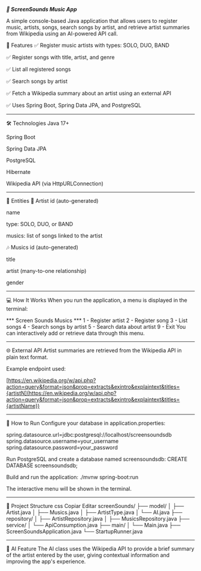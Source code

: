 ***🎵 ScreenSounds Music App***

A simple console-based Java application that allows users to register music, artists, songs, search songs by artist, and retrieve artist summaries from Wikipedia using an AI-powered API call.

📌 Features
✅ Register music artists with types: SOLO, DUO, BAND

✅ Register songs with title, artist, and genre

✅ List all registered songs

✅ Search songs by artist

✅ Fetch a Wikipedia summary about an artist using an external API

✅ Uses Spring Boot, Spring Data JPA, and PostgreSQL

---

🛠️ Technologies
Java 17+

Spring Boot

Spring Data JPA

PostgreSQL

Hibernate

Wikipedia API (via HttpURLConnection)

---

🧩 Entities
🎤 Artist
id (auto-generated)

name

type: SOLO, DUO, or BAND

musics: list of songs linked to the artist

🎶 Musics
id (auto-generated)

title

artist (many-to-one relationship)

gender

---

💻 How It Works
When you run the application, a menu is displayed in the terminal:

 *** Screen Sounds Musics ***
1 - Register artist
2 - Register song
3 - List songs
4 - Search songs by artist
5 - Search data about artist
9 - Exit
You can interactively add or retrieve data through this menu.

---

🌐 External API
Artist summaries are retrieved from the Wikipedia API in plain text format.

Example endpoint used:

[https://en.wikipedia.org/w/api.php?action=query&format=json&prop=extracts&exintro&explaintext&titles={artistN](https://en.wikipedia.org/w/api.php?action=query&format=json&prop=extracts&exintro&explaintext&titles={artistName})

---

🧪 How to Run
Configure your database in application.properties:

spring.datasource.url=jdbc:postgresql://localhost/screensoundsdb
spring.datasource.username=your_username
spring.datasource.password=your_password

Run PostgreSQL and create a database named screensoundsdb:
CREATE DATABASE screensoundsdb;

Build and run the application:
./mvnw spring-boot:run

The interactive menu will be shown in the terminal.

---

📁 Project Structure
css
Copiar
Editar
screenSounds/
├── model/
│   ├── Artist.java
│   ├── Musics.java
│   ├── ArtistType.java
│   └── AI.java
├── repository/
│   ├── ArtistRepository.java
│   ├── MusicsRepository.java
├── service/
│   └── ApiConsumption.java
├── main/
│   └── Main.java
├── ScreenSoundsApplication.java
└── StartupRunner.java

---

🧠 AI Feature
The AI class uses the Wikipedia API to provide a brief summary of the artist entered by the user, giving contextual information and improving the app's experience.






